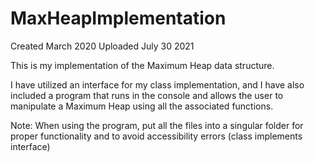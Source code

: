 # MaxHeapImplementation

Created March 2020
Uploaded July 30 2021

This is my implementation of the Maximum Heap data structure.

I have utilized an interface for my class implementation, and I have also included a program that runs in the console and allows the user to manipulate a Maximum Heap using all the associated functions.

Note: When using the program, put all the files into a singular folder for proper functionality and to avoid accessibility errors (class implements interface)
